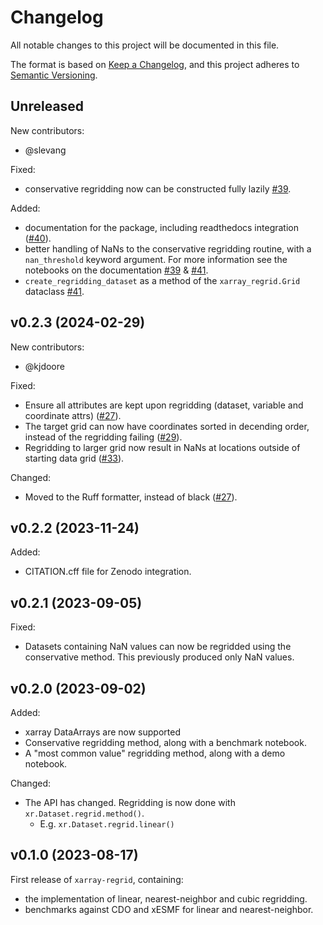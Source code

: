 # Changelog
All notable changes to this project will be documented in this file.

The format is based on [Keep a Changelog](https://keepachangelog.com/en/1.0.0/),
and this project adheres to [Semantic Versioning](https://semver.org/).

## Unreleased

New contributors:
 - @slevang

Fixed:
 - conservative regridding now can be constructed fully lazily [#39](https://github.com/EXCITED-CO2/xarray-regrid/pull/39).

Added:
 - documentation for the package, including readthedocs integration ([#40](https://github.com/EXCITED-CO2/xarray-regrid/pull/40)).
 - better handling of NaNs to the conservative regridding routine, with a `nan_threshold` keyword argument. For more information see the notebooks on the documentation [#39](https://github.com/EXCITED-CO2/xarray-regrid/pull/39) \& [#41](https://github.com/EXCITED-CO2/xarray-regrid/pull/41).
 - `create_regridding_dataset` as a method of the `xarray_regrid.Grid` dataclass [#41](https://github.com/EXCITED-CO2/xarray-regrid/pull/41).

## v0.2.3 (2024-02-29)

New contributors:
 - @kjdoore

Fixed:
 - Ensure all attributes are kept upon regridding (dataset, variable and coordinate attrs) ([#27](https://github.com/EXCITED-CO2/xarray-regrid/pull/27)).
 - The target grid can now have coordinates sorted in decending order, instead of the regridding failing ([#29](https://github.com/EXCITED-CO2/xarray-regrid/pull/29)).
 - Regridding to larger grid now result in NaNs at locations outside of starting data grid ([#33](https://github.com/EXCITED-CO2/xarray-regrid/pull/33)).

Changed:
 - Moved to the Ruff formatter, instead of black ([#27](https://github.com/EXCITED-CO2/xarray-regrid/pull/27)).

## v0.2.2 (2023-11-24)

Added:
 - CITATION.cff file for Zenodo integration.

## v0.2.1 (2023-09-05)

Fixed:
 - Datasets containing NaN values can now be regridded using the conservative method. This previously produced only NaN values.

## v0.2.0 (2023-09-02)

Added:
 - xarray DataArrays are now supported
 - Conservative regridding method, along with a benchmark notebook.
 - A "most common value" regridding method, along with a demo notebook.

Changed:
 - The API has changed. Regridding is now done with `xr.Dataset.regrid.method()`. 
   - E.g. `xr.Dataset.regrid.linear()`


## v0.1.0 (2023-08-17)
First release of `xarray-regrid`, containing:
- the implementation of linear, nearest-neighbor and cubic regridding.
- benchmarks against CDO and xESMF for linear and nearest-neighbor.

